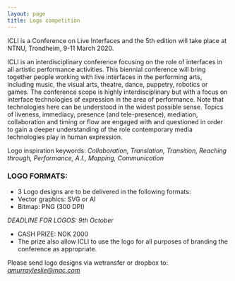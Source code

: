 ```yaml
---
layout: page
title: Logo competition
---
```


ICLI is a Conference on Live Interfaces and the 5th edition will take place at NTNU, Trondheim, 9-11 March 2020.  

ICLI is an interdisciplinary conference focusing on the role of interfaces in all artistic performance activities. 
This biennial conference will bring together people working with live interfaces in the performing arts, including music, the visual arts, 
theatre, dance, puppetry, robotics or games. The conference scope is highly interdisciplinary but with a focus on interface technologies of 
expression in the area of performance. Note that technologies here can be understood in the widest possible sense. Topics of liveness, immediacy, presence (and tele-presence), 
mediation, collaboration and timing or flow are engaged with and questioned in order to gain a deeper understanding of the role contemporary 
media technologies play in human expression.

Logo inspiration keywords: _Collaboration, Translation, Transition, Reaching through, Performance, A.I., Mapping, Communication_

### LOGO FORMATS:
* 3 Logo designs are to be delivered in the following formats:
* Vector graphics: SVG or AI
* Bitmap: PNG (300 DPI)

*DEADLINE FOR LOGOS: 9th October*

* CASH PRIZE: NOK 2000
* The prize also allow ICLI to use the logo for all purposes of branding the conference as appropriate.

Please send logo designs via wetransfer or dropbox to:  
*amurrayleslie@mac.com*
